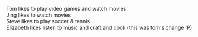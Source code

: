 Tom likes to play video games and watch movies<br />
Jing likes to watch movies<br />
Steve likes to play soccer & tennis<br />
Elizabeth likes listen to music and craft and cook (this was tom's change :P)
